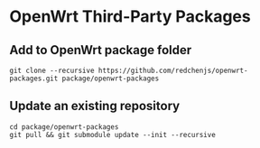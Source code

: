 OpenWrt Third-Party Packages
============================

## Add to OpenWrt package folder

```
git clone --recursive https://github.com/redchenjs/openwrt-packages.git package/openwrt-packages
```

## Update an existing repository

```
cd package/openwrt-packages
git pull && git submodule update --init --recursive
```
